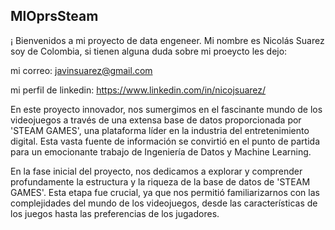 
## MlOprsSteam


¡ Bienvenidos a mi proyecto de data engeneer. Mi nombre es Nicolás Suarez soy de Colombia, si tienen alguna duda sobre mi proeycto les dejo:


mi correo: javinsuarez@gmail.com 


mi perfil de linkedin:  https://www.linkedin.com/in/nicojsuarez/

En este proyecto innovador, nos sumergimos en el fascinante mundo de los videojuegos a través de una extensa base de datos proporcionada por 'STEAM GAMES', una plataforma líder en la industria del entretenimiento digital. Esta vasta fuente de información se convirtió en el punto de partida para un emocionante trabajo de Ingeniería de Datos y Machine Learning.

En la fase inicial del proyecto, nos dedicamos a explorar y comprender profundamente la estructura y la riqueza de la base de datos de 'STEAM GAMES'. Esta etapa fue crucial, ya que nos permitió familiarizarnos con las complejidades del mundo de los videojuegos, desde las características de los juegos hasta las preferencias de los jugadores.




